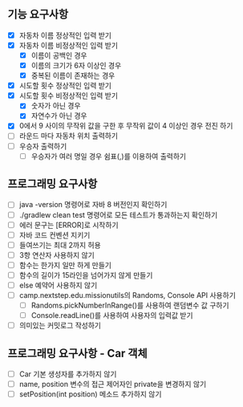 ## 기능 요구사항

- [x] 자동차 이름 정상적인 입력 받기
- [x] 자동차 이름 비정상적인 입력 받기
  - [x] 이름이 공백인 경우
  - [x] 이름의 크기가 6자 이상인 경우
  - [x] 중복된 이름이 존재하는 경우
- [x] 시도할 횟수 정상적인 입력 받기
- [x] 시도할 횟수 비정상적인 입력 받기
  - [x] 숫자가 아닌 경우
  - [x] 자연수가 아닌 경우
- [x] 0에서 9 사이의 무작위 값을 구한 후 무작위 값이 4 이상인 경우 전진 하기
- [ ] 라운드 마다 자동차 위치 출력하기
- [ ] 우승자 출력하기
    - [ ] 우승자가 여러 명일 경우 쉼표(,)를 이용하여 출력하기

## 프로그래밍 요구사항

- [ ] java -version 명령어로 자바 8 버전인지 확인하기
- [ ] ./gradlew clean test 명령어로 모든 테스트가 통과하는지 확인하기
- [ ] 에러 문구는 [ERROR]로 시작하기
- [ ] 자바 코드 컨벤션 지키기
- [ ] 들여쓰기는 최대 2까지 허용
- [ ] 3항 연산자 사용하지 않기
- [ ] 함수는 한가지 일만 하게 만들기
- [ ] 함수의 길이가 15라인을 넘어가지 않게 만들기
- [ ] else 예약어 사용하지 않기
- [ ] camp.nextstep.edu.missionutils의 Randoms, Console API 사용하기
    - [ ] Randoms.pickNumberInRange()를 사용하여 랜덤변수 값 구하기
    - [ ] Console.readLine()를 사용하여 사용자의 입력값 받기
- [ ] 의미있는 커밋로그 작성하기

## 프로그래밍 요구사항 - Car 객체

- [ ] Car 기본 생성자를 추가하지 않기
- [ ] name, position 변수의 접근 제어자인 private을 변경하지 않기
- [ ] setPosition(int position) 메소드 추가하지 않기
